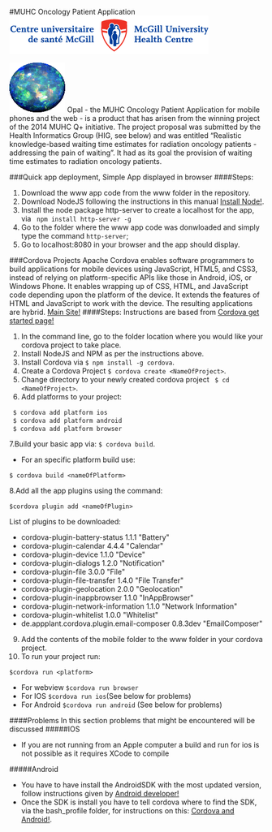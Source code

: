 #MUHC Oncology Patient Application
![MUHC](/www/img/muhc-logo-text.png)

![OPAL](/www/img/opal.png)
Opal - the MUHC Oncology Patient Application for mobile phones and the web - is a product that has arisen from the winning project of the 2014 MUHC Q+ initiative. The project proposal was submitted by the Health Informatics Group (HIG, see below) and was entitled “Realistic knowledge-based waiting time estimates for radiation oncology patients - addressing the pain of waiting”. It had as its goal the provision of waiting time estimates to radiation oncology patients. 

###Quick app deployment, Simple App displayed in browser
####Steps:
1. Download the www app code from the www folder in the repository.
2. Download NodeJS following the instructions in this manual [Install Node!](https://nodejs.org/en/download/).
3. Install the node package http-server to create a localhost for the app, via ` npm install http-server -g`
4. Go to the folder where the www app code was donwloaded and simply type the command `http-server`;
5. Go to localhost:8080 in your browser and the app should display.

###Cordova Projects
Apache Cordova enables software programmers to build applications for mobile devices using JavaScript, HTML5, and CSS3, instead of relying on platform-specific APIs like those in Android, iOS, or Windows Phone. It enables wrapping up of CSS, HTML, and JavaScript code depending upon the platform of the device. It extends the features of HTML and JavaScript to work with the device. The resulting applications are hybrid.
[Main Site!](https://cordova.apache.org/)
####Steps:
Instructions are based from [Cordova get started page!](https://cordova.apache.org/#getstarted)

1. In the command line, go to the folder location where you would like your cordova project to take place.
2. Install NodeJS and NPM as per the instructions above.
3. Install Cordova via `$ npm install -g cordova`.
4.  Create a Cordova Project `$ cordova create <NameOfProject>`.
5. Change directory to your newly created cordova project ` $ cd <NameOfProject>`.
6. Add platforms to your project:
```
 $ cordova add platform ios
 $ cordova add platform android
 $ cordova add platform browser
```
7.Build your basic app via: `$ cordova build`.
  * For an specific platform build use:
``` 
$ cordova build <nameOfPlatform>
```
8.Add all the app plugins using the command:
```
$cordova plugin add <nameOfPlugin>
```
List of plugins to be downloaded:
* cordova-plugin-battery-status 1.1.1 "Battery"
* cordova-plugin-calendar 4.4.4 "Calendar"
* cordova-plugin-device 1.1.0 "Device"
* cordova-plugin-dialogs 1.2.0 "Notification"
* cordova-plugin-file 3.0.0 "File"
* cordova-plugin-file-transfer 1.4.0 "File Transfer"
* cordova-plugin-geolocation 2.0.0 "Geolocation"
* cordova-plugin-inappbrowser 1.1.0 "InAppBrowser"
* cordova-plugin-network-information 1.1.0 "Network Information"
* cordova-plugin-whitelist 1.0.0 "Whitelist"
* de.appplant.cordova.plugin.email-composer 0.8.3dev "EmailComposer"
9. Add the contents of the mobile folder to the www folder in your cordova project.
10. To run your project run:
```
$cordova run <platform>
```
  * For webview `$cordova run browser`
  * For IOS `$cordova run ios`(See below for problems)
  * For Android `$cordova run android` (See below for problems)

####Problems
In this section problems that might be encountered will be discussed 
#####IOS
* If you are not running from an Apple computer a build and run for ios is not possible as it requires XCode to compile

#####Android
* You have to have install the AndroidSDK with the most updated version, follow instructions given by [Android developer!](http://developer.android.com/sdk/installing/index.html)
* Once the SDK is install you have to tell cordova where to find the SDK, via the bash_profile folder, for instructions on this:
[Cordova and Android!](https://cordova.apache.org/docs/en/2.5.0/guide/getting-started/android/). 



